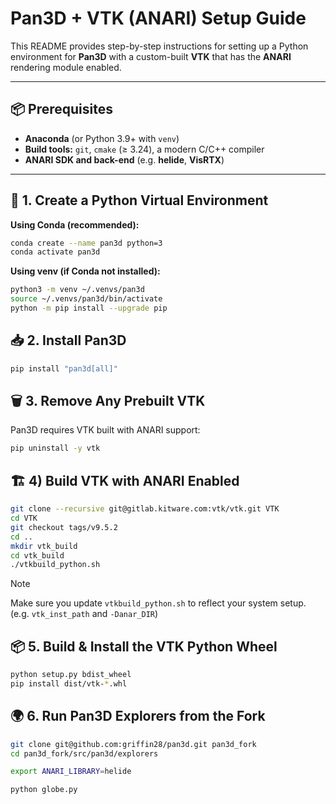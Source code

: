# Pan3D + VTK (ANARI) Setup Guide

This README provides step-by-step instructions for setting up a Python environment for **Pan3D** with a custom-built **VTK** that has the **ANARI** rendering module enabled.

---

## 📦 Prerequisites

- **Anaconda** (or Python 3.9+ with `venv`)
- **Build tools:** `git`, `cmake` (≥ 3.24), a modern C/C++ compiler
- **ANARI SDK and back-end** (e.g. **helide**, **VisRTX**)

---

## 🐍 1. Create a Python Virtual Environment

**Using Conda (recommended):**
```bash
conda create --name pan3d python=3
conda activate pan3d
```

**Using venv (if Conda not installed):**
```bash
python3 -m venv ~/.venvs/pan3d
source ~/.venvs/pan3d/bin/activate
python -m pip install --upgrade pip
```

## 📥 2. Install Pan3D
```bash
pip install "pan3d[all]"
```

## 🗑️ 3. Remove Any Prebuilt VTK
Pan3D requires VTK built with ANARI support:
```bash
pip uninstall -y vtk
```

## 🏗️ 4) Build VTK with ANARI Enabled
```bash
git clone --recursive git@gitlab.kitware.com:vtk/vtk.git VTK
cd VTK
git checkout tags/v9.5.2
cd ..
mkdir vtk_build
cd vtk_build
./vtkbuild_python.sh
```
> [!NOTE]
> Make sure you update `vtkbuild_python.sh` to reflect your system setup.
> (e.g. `vtk_inst_path` and `-Danar_DIR`)

## 📦 5. Build & Install the VTK Python Wheel
```bash
python setup.py bdist_wheel
pip install dist/vtk-*.whl
```

## 🌍 6. Run Pan3D Explorers from the Fork
```bash
git clone git@github.com:griffin28/pan3d.git pan3d_fork
cd pan3d_fork/src/pan3d/explorers

export ANARI_LIBRARY=helide

python globe.py
```





